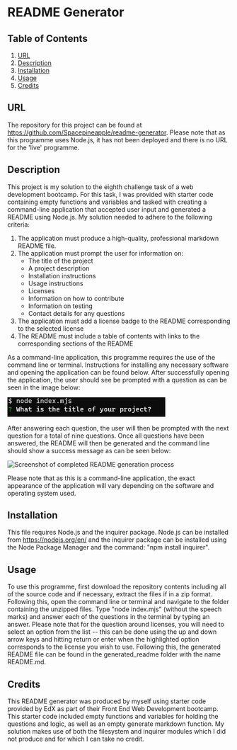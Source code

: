 # README Generator

## Table of Contents

1. [URL](#url)
2. [Description](#description)
3. [Installation](#installation)
4. [Usage](#usage)
5. [Credits](#credits)

## URL <a id="url"></a>
The repository for this project can be found at
https://github.com/Spacepineapple/readme-generator. Please note that as this
programme uses Node.js, it has not been deployed and there is no URL for the
'live' programme.

## Description <a id="description"></a>

This project is my solution to the eighth challenge task of a web development
bootcamp. For this task, I was provided with starter code containing empty
functions and variables and tasked with creating a command-line application that
accepted user input and generated a README using Node.js. My solution needed to
adhere to the following criteria: 

1. The application must produce a high-quality, professional markdown README
   file.
2. The application must prompt the user for information on:
    * The title of the project
    * A project description
    * Installation instructions
    * Usage instructions
    * Licenses
    * Information on how to contribute
    * Information on testing
    * Contact details for any questions
3. The application must add a license badge to the README corresponding to the
   selected license
4. The README must include a table of contents with links to the corresponding
   sections of the README

As a command-line application, this programme requires the use of the command
line or terminal. Instructions for installing any necessary software and opening
the application can be found below. After successfully opening the application,
the user should see be prompted with a question as can be seen in the image
below:

![Screenshot of first question](./images/first_question.png)

After answering each question, the user will then be prompted with the next
question for a total of nine questions. Once all questions have been answered,
the README will then be generated and the command line should show a success
message as can be seen below:

![Screenshot of completed README generation
process](./images/completed_responses.png)

Please note that as this is a command-line application, the exact appearance of
the application will vary depending on the software and operating system used.

## Installation <a id="installation"></a>

This file requires Node.js and the inquirer package. Node.js can be installed
from https://nodejs.org/en/ and the inquirer package can be installed using the
Node Package Manager and the command: "npm install inquirer".

## Usage <a id="usage"></a>

To use this programme, first download the repository contents including all of
the source code and if necessary, extract the files if in a zip format.
Following this, open the command line or terminal and navigate to the folder
containing the unzipped files. Type "node index.mjs" (without the speech marks)
and answer each of the questions in the terminal by typing an answer. Please
note that for the question around licenses, you will need to select an option
from the list -- this can be done using the up and down arrow keys and hitting
return or enter when the highlighted option corresponds to the license you wish
to use. Following this, the generated README file can be found in the
generated_readme folder with the name README.md.

## Credits <a id="credits"></a>

This README generator was produced by myself using starter code provided by EdX
as part of their Front End Web Development bootcamp. This starter code included
empty functions and variables for holding the questions and logic, as well as an
empty generate markdown function. My solution makes use of both the filesystem
and inquirer modules which I did not produce and for which I can take no credit.
